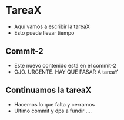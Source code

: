 # TareaX

- Aquí vamos a escribir la tareaX
- Esto puede llevar tiempo
## Commit-2
- Este nuevo contenido está en el commit-2
- OJO. URGENTE. HAY QUE PASAR A tareaY

## Continuamos la tareaX
- Hacemos lo que falta y cerramos
- Ultimo commit y dps a fundir ....